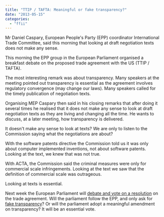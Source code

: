 ```yaml
---
title: "TTIP / TAFTA: Meaningful or fake transparency?"
date: "2013-05-15"
categories: 
  - "ffii"
---
```


Mr Daniel Caspary, European People's Party (EPP) coordinator International Trade Committee, said this morning that looking at draft negotiation texts does not make any sense.

This morning the EPP group in the European Parliament organised a breakfast debate on the proposed trade agreement with the US (TTIP / TAFTA).

The most interesting remark was about transparency. Many speakers at the meeting pointed out transparency is essential as the agreement involves regulatory convergence (may change our laws). Many speakers called for the timely publication of negotiation texts.

Organising MEP Caspary then said in his closing remarks that after doing it several times he realised that it does not make any sense to look at draft negotiation texts as they are living and changing all the time. He wants to discuss, at a later meeting, how transparency is delivered.

It doesn't make any sense to look at texts? We are only to listen to the Commission saying what the negotiations are about?

With the software patents directive the Commission told us it was only about computer implemented inventions, not about software patents. Looking at the text, we knew that was not true.

With ACTA, the Commission said the criminal measures were only for commercial scale infringements. Looking at the text we saw that the definition of commercial scale was outrageous.

Looking at texts is essential.

Next week the European Parliament will [debate and vote on a resolution](http://www.europarl.europa.eu/sed/deadlines.do?offLang=en&sessionDate=20130521) on the trade agreement. Will the parliament follow the EPP, and only ask for [fake transparency](http://acta.ffii.org/?p=1849)? Or will the parliament adopt a meaningful amendment on transparency? It will be an essential vote.
